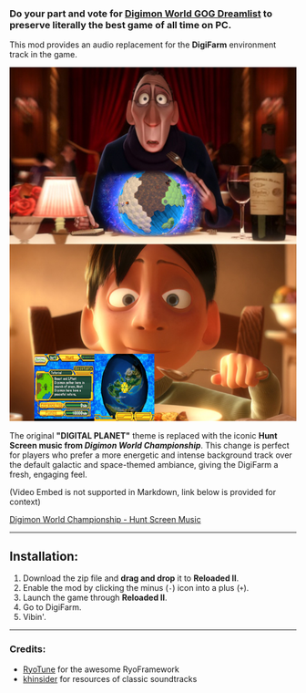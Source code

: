 ### **Do your part and vote for [Digimon World GOG Dreamlist](https://www.gog.com/dreamlist/game/digimon-world-1999) to preserve literally the best game of all time on PC.**

This mod provides an audio replacement for the **DigiFarm** environment track in the game.

![img-1](/World%20Championship%20the%20GOAT.png)

The original **"DIGITAL PLANET"** theme is replaced with the iconic **Hunt Screen music from *Digimon World Championship***. This change is perfect for players who prefer a more energetic and intense background track over the default galactic and space-themed ambiance, giving the DigiFarm a fresh, engaging feel.

(Video Embed is not supported in Markdown, link below is provided for context)

[Digimon World Championship - Hunt Screen Music](https://www.youtube.com/watch?v=Sdw2pRcYX08)

-----

## **Installation:**

1.  Download the zip file and **drag and drop** it to **Reloaded II**.
2.  Enable the mod by clicking the minus (`-`) icon into a plus (`+`).
3.  Launch the game through **Reloaded II**.
4.  Go to DigiFarm.
5.  Vibin'.

-----

### **Credits:**

  * [RyoTune](https://gamebanana.com/members/2986979) for the awesome RyoFramework
  * [khinsider](https://downloads.khinsider.com/) for resources of classic soundtracks